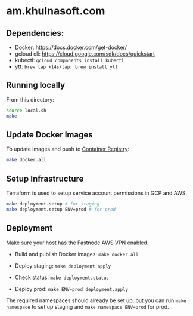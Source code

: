 # am.khulnasoft.com

## Dependencies:
 * Docker: https://docs.docker.com/get-docker/
 * gcloud cli: https://cloud.google.com/sdk/docs/quickstart
 * kubectl: `gcloud components install kubectl`
 * ytt: `brew tap k14s/tap; brew install ytt`

## Running locally
From this directory:
```sh
source local.sh
make
```

## Update Docker Images
To update images and push to [Container Registry](https://cloud.google.com/container-registry):
```sh
make docker.all
```

## Setup Infrastructure
Terraform is used to setup service account permissions in GCP and AWS.

```sh
make deployment.setup # for staging
make deployment.setup ENV=prod # for prod
```

## Deployment
Make sure your host has the Fastnode AWS VPN enabled.

- Build and publish Docker images: `make docker.all`

- Deploy staging: `make deployment.apply`

- Check status: `make deployment.status`

- Deploy prod: `make ENV=prod deployment.apply`

The required namespaces should already be set up, but
you can run `make namespace` to set up staging and `make namespace ENV=prod` for prod.
